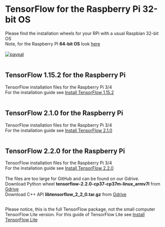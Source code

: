 # TensorFlow for the Raspberry Pi 32-bit OS
Please find the installation wheels for your RPi with a usual Raspbian 32-bit OS <br/>
Note, for the Raspberry PI **64-bit OS** look [here](https://github.com/Qengineering/TensorFlow-Raspberry-Pi_64-bit)<br/><br/>
[![paypal](https://qengineering.eu/images/TipJarSmall4.png)](https://www.paypal.com/cgi-bin/webscr?cmd=_s-xclick&hosted_button_id=CPZTM5BB3FCYL) <br/><br/>
## TensorFlow 1.15.2 for the Raspberry Pi
TensorFlow installation files for the Raspberry Pi 3/4 <br/>
For the installation guide see [Install TensorFlow 1.15.2](https://qengineering.eu/install-tensorflow-1.15.2-on-raspberry-pi-4.html) <br/><br/>
## TensorFlow 2.1.0 for the Raspberry Pi
TensorFlow installation files for the Raspberry Pi 3/4 <br/>
For the installation guide see [Install TensorFlow 2.1.0](https://qengineering.eu/install-tensorflow-2.1.0-on-raspberry-pi-4.html) <br/> <br/>
## TensorFlow 2.2.0 for the Raspberry Pi
TensorFlow installation files for the Raspberry Pi 3/4 <br/>
For the installation guide see [Install TensorFlow 2.2.0](https://qengineering.eu/install-tensorflow-2.2.0-on-raspberry-pi-4.html) <br/><br/>
The files are too large for GitHub and can be found on our Gdrive.<br/>
Download Python wheel **tensorflow-2.2.0-cp37-cp37m-linux_armv7l** from [Gdrive](https://drive.google.com/file/d/11mujzVaFqa7R1_lB7q0kVPW22Ol51MPg/view?usp=sharing) <br/>
Download C++ API **libtensorflow_2_2_0.tar.gz** from [Gdrive](https://drive.google.com/open?id=143abOB3eyMvCq6nj6M7co4-v9VLR5SW0) <br/><br/>

Please notice, this is the full TensorFlow package, not the small computer TensorFlow Lite version.
For this guide of TensorFlow Lite see [Install TensorFlow Lite](https://qengineering.eu/install-tensorflow-2-lite-on-raspberry-pi-4.html)
